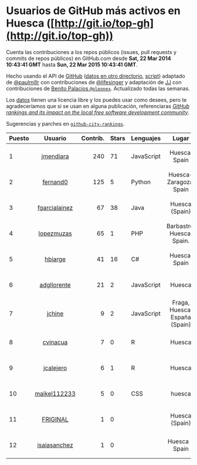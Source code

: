 # Usuarios de GitHub más activos en Huesca ([http://git.io/top-gh](http://git.io/top-gh))



  Cuenta las contribuciones a los repos públicos (issues, pull requests y commits de repos públicos) en GitHub.com desde  **Sat, 22 Mar 2014 10:43:41 GMT** hasta **Sun, 22 Mar 2015 10:43:41 GMT**.

  Hecho usando el API de [GitHub](http://github.com) ([datos en otro directorio](https://github.com/JJ/top-github-users-data/tree/master/data), [script](https://github.com/JJ/top-github-users)) adaptado de [@paulmillr](https://github.com/paulmillr) con contribuciones de [@lifesinger](https://github.com/lifesinger) y adaptación de [JJ](http://jj.github.io) con contribuciones de [Benito Palacios `@pleonex`](http://github.com/pleonex). Actualizado todas las semanas.

  Los [datos](https://github.com/JJ/top-github-users-data/tree/master/data) tienen una licencia libre y los puedes usar como desees, pero te agradeceríamos que si se usan en alguna publicación, referenciaras [*GitHub rankings and its impact on the local free software development community*](https://thewinnower.com/papers/github-rankings-and-its-impact-on-the-local-free-software-development-community).

  Sugerencias y parches en [`github-city-rankings`](http://github.com/JJ/github-city-rankings).


| Puesto   |  Usuario  |Contrib.| Stars | Lenguajes   |      Lugar      |  Avatar  |
|----------|:---------:|-------:|-------|-------------|:---------------:|----------|
| 1 | [jmendiara](https://github.com/jmendiara) | 240 | 71 | JavaScript | Huesca, Spain | <img src='https://avatars3.githubusercontent.com/u/851359?v=3&s=64' width='64' height='64' title='Javier Mendiara'> |
| 2 | [fernand0](https://github.com/fernand0) | 125 | 5 | Python | Huesca-Zaragoza, Spain | <img src='https://avatars3.githubusercontent.com/u/2467?v=3&s=64' width='64' height='64' title='Fernando Tricas García'> |
| 3 | [fgarcialainez](https://github.com/fgarcialainez) | 67 | 38 | Java | Huesca (Spain) | <img src='https://avatars0.githubusercontent.com/u/1755561?v=3&s=64' width='64' height='64' title='Felix Garcia Lainez'> |
| 4 | [lopezmuzas](https://github.com/lopezmuzas) | 65 | 1 | PHP | Barbastro. Huesca. Spain. | <img src='https://avatars3.githubusercontent.com/u/1397384?v=3&s=64' width='64' height='64' title='Antonio López Muzás'> |
| 5 | [hbiarge](https://github.com/hbiarge) | 41 | 16 | C# | Huesca, Spain | <img src='https://avatars3.githubusercontent.com/u/473010?v=3&s=64' width='64' height='64' title='Hugo Biarge'> |
| 6 | [adgllorente](https://github.com/adgllorente) | 21 | 2 | JavaScript | Huesca | <img src='https://avatars2.githubusercontent.com/u/1067480?v=3&s=64' width='64' height='64' title='Adrián Gómez'> |
| 7 | [jchine](https://github.com/jchine) | 9 | 2 | JavaScript | Fraga, Huesca, España (Spain) | <img src='https://avatars3.githubusercontent.com/u/1701751?v=3&s=64' width='64' height='64' title='Jonathan'> |
| 8 | [cvinacua](https://github.com/cvinacua) | 7 | 0 | R | Huesca | <img src='https://avatars3.githubusercontent.com/u/7510063?v=3&s=64' width='64' height='64' title='Chema Vinacua'> |
| 9 | [jcalejero](https://github.com/jcalejero) | 6 | 1 | R | Huesca | <img src='https://avatars3.githubusercontent.com/u/3702479?v=3&s=64' width='64' height='64' title='Jesus Armand Calejero Roman'> |
| 10 | [maikel112233](https://github.com/maikel112233) | 5 | 0 | CSS | huesca | <img src='https://avatars1.githubusercontent.com/u/3323392?v=3&s=64' width='64' height='64' title='maikel112233'> |
| 11 | [FRIGINAL](https://github.com/FRIGINAL) | 1 | 0 |  | Huesca (Spain) | <img src='https://avatars2.githubusercontent.com/u/4588205?v=3&s=64' width='64' height='64' title='Moises Friginal'> |
| 12 | [isaiasanchez](https://github.com/isaiasanchez) | 1 | 0 |  | Huesca - Spain | <img src='https://avatars2.githubusercontent.com/u/8542819?v=3&s=64' width='64' height='64' title='Isaias Sanchez'> |
